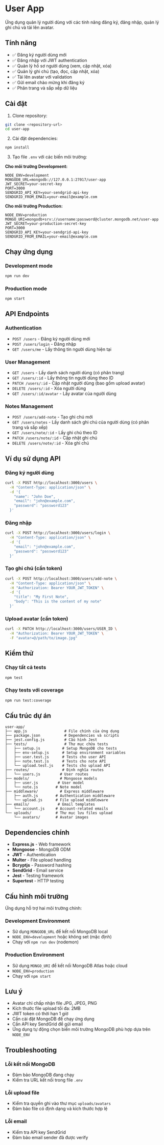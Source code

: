 # User App

Ứng dụng quản lý người dùng với các tính năng đăng ký, đăng nhập, quản lý ghi chú và tải lên avatar.

## Tính năng

- ✅ Đăng ký người dùng mới
- ✅ Đăng nhập với JWT authentication
- ✅ Quản lý hồ sơ người dùng (xem, cập nhật, xóa)
- ✅ Quản lý ghi chú (tạo, đọc, cập nhật, xóa)
- ✅ Tải lên avatar với validation
- ✅ Gửi email chào mừng khi đăng ký
- ✅ Phân trang và sắp xếp dữ liệu

## Cài đặt

1. Clone repository:
```bash
git clone <repository-url>
cd user-app
```

2. Cài đặt dependencies:
```bash
npm install
```

3. Tạo file `.env` với các biến môi trường:

**Cho môi trường Development:**
```env
NODE_ENV=development
MONGODB_URL=mongodb://127.0.0.1:27017/user-app
JWT_SECRET=your-secret-key
PORT=3000
SENDGRID_API_KEY=your-sendgrid-api-key
SENDGRID_FROM_EMAIL=your-email@example.com
```

**Cho môi trường Production:**
```env
NODE_ENV=production
MONGO_URI=mongodb+srv://username:password@cluster.mongodb.net/user-app
JWT_SECRET=your-production-secret-key
PORT=3000
SENDGRID_API_KEY=your-sendgrid-api-key
SENDGRID_FROM_EMAIL=your-email@example.com
```

## Chạy ứng dụng

### Development mode
```bash
npm run dev
```

### Production mode
```bash
npm start
```

## API Endpoints

### Authentication
- `POST /users` - Đăng ký người dùng mới
- `POST /users/login` - Đăng nhập
- `GET /users/me` - Lấy thông tin người dùng hiện tại

### User Management
- `GET /users` - Lấy danh sách người dùng (có phân trang)
- `GET /users/:id` - Lấy thông tin người dùng theo ID
- `PATCH /users/:id` - Cập nhật người dùng (bao gồm upload avatar)
- `DELETE /users/:id` - Xóa người dùng
- `GET /users/:id/avatar` - Lấy avatar của người dùng

### Notes Management
- `POST /users/add-note` - Tạo ghi chú mới
- `GET /users/notes` - Lấy danh sách ghi chú của người dùng (có phân trang và sắp xếp)
- `GET /users/note/:id` - Lấy ghi chú theo ID
- `PATCH /users/note/:id` - Cập nhật ghi chú
- `DELETE /users/note/:id` - Xóa ghi chú

## Ví dụ sử dụng API

### Đăng ký người dùng
```bash
curl -X POST http://localhost:3000/users \
  -H "Content-Type: application/json" \
  -d '{
    "name": "John Doe",
    "email": "john@example.com",
    "password": "password123"
  }'
```

### Đăng nhập
```bash
curl -X POST http://localhost:3000/users/login \
  -H "Content-Type: application/json" \
  -d '{
    "email": "john@example.com",
    "password": "password123"
  }'
```

### Tạo ghi chú (cần token)
```bash
curl -X POST http://localhost:3000/users/add-note \
  -H "Content-Type: application/json" \
  -H "Authorization: Bearer YOUR_JWT_TOKEN" \
  -d '{
    "title": "My First Note",
    "body": "This is the content of my note"
  }'
```

### Upload avatar (cần token)
```bash
curl -X PATCH http://localhost:3000/users/USER_ID \
  -H "Authorization: Bearer YOUR_JWT_TOKEN" \
  -F "avatar=@/path/to/image.jpg"
```

## Kiểm thử

### Chạy tất cả tests
```bash
npm test
```

### Chạy tests với coverage
```bash
npm run test:coverage
```

## Cấu trúc dự án

```
user-app/
├── app.js                 # File chính của ứng dụng
├── package.json           # Dependencies và scripts
├── jest.config.js         # Cấu hình Jest
├── tests/                 # Thư mục chứa tests
│   ├── setup.js          # Setup MongoDB cho tests
│   ├── env-setup.js      # Setup environment variables
│   ├── user.test.js      # Tests cho user API
│   ├── note.test.js      # Tests cho note API
│   └── upload.test.js    # Tests cho upload API
├── routes/               # Định nghĩa routes
│   └── users.js         # User routes
├── models/              # Mongoose models
│   ├── user.js         # User model
│   └── note.js        # Note model
├── middleware/          # Express middleware
│   ├── auth.js        # Authentication middleware
│   └── upload.js      # File upload middleware
├── emails/             # Email templates
│   └── account.js     # Account-related emails
└── uploads/           # Thư mục lưu files upload
    └── avatars/       # Avatar images
```

## Dependencies chính

- **Express.js** - Web framework
- **Mongoose** - MongoDB ODM
- **JWT** - Authentication
- **Multer** - File upload handling
- **Bcryptjs** - Password hashing
- **SendGrid** - Email service
- **Jest** - Testing framework
- **Supertest** - HTTP testing

## Cấu hình môi trường

Ứng dụng hỗ trợ hai môi trường chính:

### Development Environment
- Sử dụng `MONGODB_URL` để kết nối MongoDB local
- `NODE_ENV=development` hoặc không set (mặc định)
- Chạy với `npm run dev` (nodemon)

### Production Environment  
- Sử dụng `MONGO_URI` để kết nối MongoDB Atlas hoặc cloud
- `NODE_ENV=production`
- Chạy với `npm start`

## Lưu ý

- Avatar chỉ chấp nhận file JPG, JPEG, PNG
- Kích thước file upload tối đa: 2MB
- JWT token có thời hạn 1 giờ
- Cần cài đặt MongoDB để chạy ứng dụng
- Cần API key SendGrid để gửi email
- Ứng dụng tự động chọn biến môi trường MongoDB phù hợp dựa trên `NODE_ENV`

## Troubleshooting

### Lỗi kết nối MongoDB
- Đảm bảo MongoDB đang chạy
- Kiểm tra URL kết nối trong file `.env`

### Lỗi upload file
- Kiểm tra quyền ghi vào thư mục `uploads/avatars`
- Đảm bảo file có định dạng và kích thước hợp lệ

### Lỗi email
- Kiểm tra API key SendGrid
- Đảm bảo email sender đã được verify
